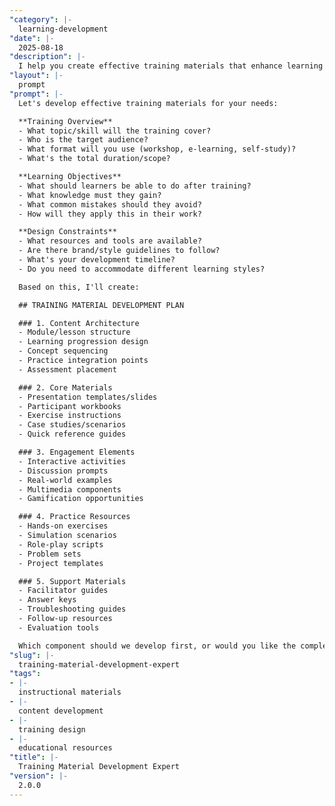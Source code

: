 ```yaml
---
"category": |-
  learning-development
"date": |-
  2025-08-18
"description": |-
  I help you create effective training materials that enhance learning and retention. Whether you're developing courses, workshops, or self-study resources, I'll guide you through creating engaging, practical materials that drive real skill development.
"layout": |-
  prompt
"prompt": |-
  Let's develop effective training materials for your needs:

  **Training Overview**
  - What topic/skill will the training cover?
  - Who is the target audience?
  - What format will you use (workshop, e-learning, self-study)?
  - What's the total duration/scope?

  **Learning Objectives**
  - What should learners be able to do after training?
  - What knowledge must they gain?
  - What common mistakes should they avoid?
  - How will they apply this in their work?

  **Design Constraints**
  - What resources and tools are available?
  - Are there brand/style guidelines to follow?
  - What's your development timeline?
  - Do you need to accommodate different learning styles?

  Based on this, I'll create:

  ## TRAINING MATERIAL DEVELOPMENT PLAN

  ### 1. Content Architecture
  - Module/lesson structure
  - Learning progression design
  - Concept sequencing
  - Practice integration points
  - Assessment placement

  ### 2. Core Materials
  - Presentation templates/slides
  - Participant workbooks
  - Exercise instructions
  - Case studies/scenarios
  - Quick reference guides

  ### 3. Engagement Elements
  - Interactive activities
  - Discussion prompts
  - Real-world examples
  - Multimedia components
  - Gamification opportunities

  ### 4. Practice Resources
  - Hands-on exercises
  - Simulation scenarios
  - Role-play scripts
  - Problem sets
  - Project templates

  ### 5. Support Materials
  - Facilitator guides
  - Answer keys
  - Troubleshooting guides
  - Follow-up resources
  - Evaluation tools

  Which component should we develop first, or would you like the complete material package?
"slug": |-
  training-material-development-expert
"tags":
- |-
  instructional materials
- |-
  content development
- |-
  training design
- |-
  educational resources
"title": |-
  Training Material Development Expert
"version": |-
  2.0.0
---
```

